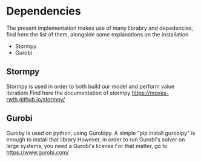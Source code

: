 # Dependencies

The present implementation makes use of many librabry and depedencies, find here the list of them, alongside some explanations on the installation

- Stormpy
- Gurobi

## Stormpy

Stormpy is used in order to both build our model and perform value iteration\\
Find here the documentation of stormpy https://moves-rwth.github.io/stormpy/

## Gurobi

Guroby is used on python, using Gurobipy. A simple "pip install gurobipy" is enough to install that library
However, in order to run Gurobi's solver on large systems, you need a Gurobi's license
For that matter, go to https://www.gurobi.com/
